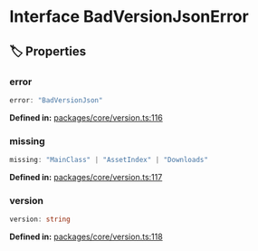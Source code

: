 # Interface BadVersionJsonError

## 🏷️ Properties

### error

```ts
error: "BadVersionJson"
```
<p style="font-size: 14px; color: var(--vp-c-text-2)">
<strong>Defined in:</strong> <a href="https://github.com/voxelum/minecraft-launcher-core-node/blob/master/packages/core/version.ts#L116" target="_blank" rel="noreferrer">packages/core/version.ts:116</a>
</p>


### missing

```ts
missing: "MainClass" | "AssetIndex" | "Downloads"
```
<p style="font-size: 14px; color: var(--vp-c-text-2)">
<strong>Defined in:</strong> <a href="https://github.com/voxelum/minecraft-launcher-core-node/blob/master/packages/core/version.ts#L117" target="_blank" rel="noreferrer">packages/core/version.ts:117</a>
</p>


### version

```ts
version: string
```
<p style="font-size: 14px; color: var(--vp-c-text-2)">
<strong>Defined in:</strong> <a href="https://github.com/voxelum/minecraft-launcher-core-node/blob/master/packages/core/version.ts#L118" target="_blank" rel="noreferrer">packages/core/version.ts:118</a>
</p>


